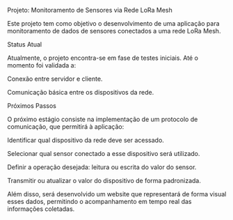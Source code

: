 Projeto: Monitoramento de Sensores via Rede LoRa Mesh

Este projeto tem como objetivo o desenvolvimento de uma aplicação para monitoramento de dados de sensores conectados a uma rede LoRa Mesh.


Status Atual

Atualmente, o projeto encontra-se em fase de testes iniciais. Até o momento foi validada a:

Conexão entre servidor e cliente.

Comunicação básica entre os dispositivos da rede.


Próximos Passos

O próximo estágio consiste na implementação de um protocolo de comunicação, que permitirá à aplicação:

Identificar qual dispositivo da rede deve ser acessado.

Selecionar qual sensor conectado a esse dispositivo será utilizado.

Definir a operação desejada: leitura ou escrita do valor do sensor.

Transmitir ou atualizar o valor do dispositivo de forma padronizada.

Além disso, será desenvolvido um website que representará de forma visual esses dados, permitindo o acompanhamento em tempo real das informações coletadas.

